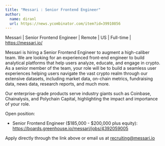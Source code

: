 ```yaml
---
title: "Messari : Senior Frontend Engineer"
author:
  name: diranl
  url: https://news.ycombinator.com/item?id=39910856
---
```

Messari | Senior Frontend Engineer | Remote | US | Full-time | <a href="https:&#x2F;&#x2F;messari.io&#x2F;" rel="nofollow">https:&#x2F;&#x2F;messari.io&#x2F;</a>

Messari is hiring a Senior Frontend Engineer to augment a high-caliber team. We are looking for an experienced front-end engineer to build analytical platforms that help users analyze, educate, and engage in crypto. As a senior member of the team, your role will be to build a seamless user experiences helping users navigate the vast crypto realm through our extensive datasets, including market data, on-chain metrics, fundraising data, news data, research reports, and much more.

Our enterprise-grade products serve industry giants such as Coinbase, Chainalysis, and Polychain Capital, highlighting the impact and importance of your role.

Open position:

- Senior Frontend Engineer ($185,000 - $200,000 plus equity): <a href="https:&#x2F;&#x2F;boards.greenhouse.io&#x2F;messari&#x2F;jobs&#x2F;4392059005" rel="nofollow">https:&#x2F;&#x2F;boards.greenhouse.io&#x2F;messari&#x2F;jobs&#x2F;4392059005</a>

Apply directly through the link above or email us at recruiting@messari.io
